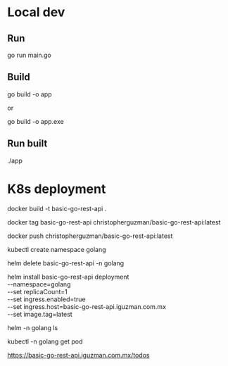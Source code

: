 # Local dev

## Run

go run main.go

## Build

go build -o app

or

go build -o app.exe

## Run built

./app

# K8s deployment

docker build -t basic-go-rest-api .

docker tag basic-go-rest-api christopherguzman/basic-go-rest-api:latest

docker push christopherguzman/basic-go-rest-api:latest

kubectl create namespace golang

helm delete basic-go-rest-api -n golang

helm install basic-go-rest-api deployment \
 --namespace=golang \
 --set replicaCount=1 \
 --set ingress.enabled=true \
 --set ingress.host=basic-go-rest-api.iguzman.com.mx \
 --set image.tag=latest

helm -n golang ls

kubectl -n golang get pod

https://basic-go-rest-api.iguzman.com.mx/todos
